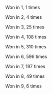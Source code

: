 Won in 1, 1 times

Won in 2, 4 times

Won in 3, 25 times

Won in 4, 108 times

Won in 5, 310 times

Won in 6, 596 times

Won in 7, 197 times

Won in 8, 49 times

Won in 9, 6 times
